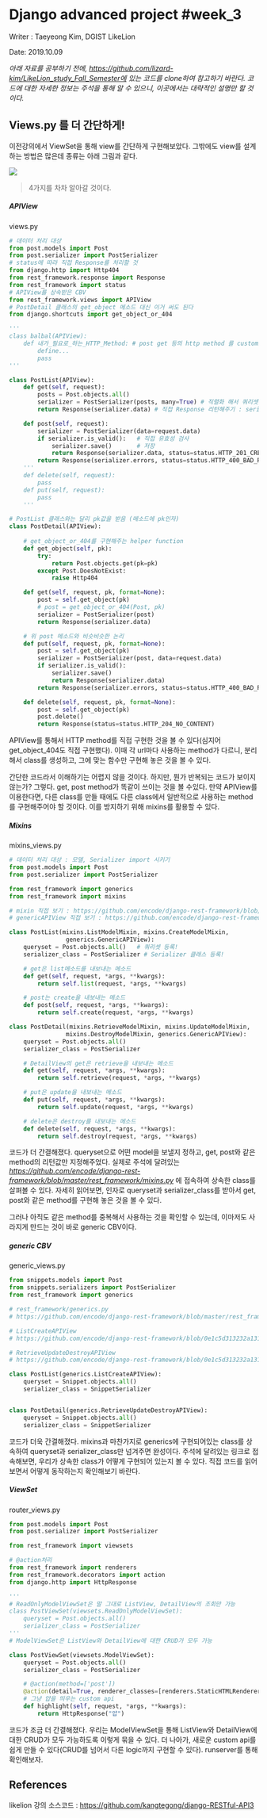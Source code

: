 # Django advanced project  #week_3

Writer : Taeyeong Kim, DGIST LikeLion

Date: 2019.10.09

*아래 자료를 공부하기 전에,  https://github.com/lizard-kim/LikeLion_study_Fall_Semester에 있는 코드를 clone하여 참고하기 바란다. 코드에 대한 자세한 정보는 주석을 통해 알 수 있으니, 이곳에서는 대략적인 설명만 할 것이다.*



## Views.py 를 더 간단하게!

이전강의에서 ViewSet을 통해 view를 간단하게 구현해보았다. 그밖에도 view를 설계하는 방법은 많은데 종류는 아래 그림과 같다.

![](/home/taeyeong/Pictures/week3_1.png)

> 4가지를 차차 알아갈 것이다.



##### APIView

views.py

```python
# 데이터 처리 대상
from post.models import Post
from post.serializer import PostSerializer
# status에 따라 직접 Response를 처리할 것
from django.http import Http404 
from rest_framework.response import Response
from rest_framework import status
# APIView를 상속받은 CBV
from rest_framework.views import APIView
# PostDetail 클래스의 get_object 메소드 대신 이거 써도 된다
from django.shortcuts import get_object_or_404

'''
class balbal(APIView):
    def 내가_필요로_하는_HTTP_Method: # post get 등의 http method 를 customizing 할 수 있다.
        define...
        pass
'''

class PostList(APIView):
    def get(self, request):
        posts = Post.objects.all()
        serializer = PostSerializer(posts, many=True) # 직렬화 해서 쿼리셋 넘기기 (many=True인자) 다수의 쿼리셋의 경우 many=True 가 필요하다
        return Response(serializer.data) # 직접 Response 리턴해주기 : serializer.data

    def post(self, request):
        serializer = PostSerializer(data=request.data)
        if serializer.is_valid():   # 직접 유효성 검사
            serializer.save()       # 저장
            return Response(serializer.data, status=status.HTTP_201_CREATED)
        return Response(serializer.errors, status=status.HTTP_400_BAD_REQUEST)
    '''
    def delete(self, request):
        pass
    def put(self, request):
        pass
    '''

# PostList 클래스와는 달리 pk값을 받음 (메소드에 pk인자)
class PostDetail(APIView):
    
    # get_object_or_404를 구현해주는 helper function
    def get_object(self, pk):
        try:
            return Post.objects.get(pk=pk)
        except Post.DoesNotExist:
            raise Http404

    def get(self, request, pk, format=None):
        post = self.get_object(pk)
        # post = get_object_or_404(Post, pk)
        serializer = PostSerializer(post)
        return Response(serializer.data)

    # 위 post 메소드와 비슷비슷한 논리
    def put(self, request, pk, format=None):
        post = self.get_object(pk)
        serializer = PostSerializer(post, data=request.data)
        if serializer.is_valid():
            serializer.save()
            return Response(serializer.data)
        return Response(serializer.errors, status=status.HTTP_400_BAD_REQUEST)

    def delete(self, request, pk, format=None):
        post = self.get_object(pk)
        post.delete()
        return Response(status=status.HTTP_204_NO_CONTENT)

```

APIView를 통해서 HTTP method를 직접 구현한 것을 볼 수 있다(심지어 get_object_404도 직접 구현했다). 이때 각 url마다 사용하는 method가 다르니, 분리해서 class를 생성하고, 그에 맞는 함수만 구현해 놓은 것을 볼 수 있다.

간단한 코드라서 이해하기는 어렵지 않을 것이다. 하지만, 뭔가 반복되는 코드가 보이지 않는가? 그렇다. get, post method가 똑같이 쓰이는 것을 볼 수있다. 만약 APIView를 이용한다면, 다른 class를 만들 때에도 다른 class에서 일반적으로 사용하는 method를 구현해주어야 할 것이다. 이를 방지하기 위해 mixins를 활용할 수 있다.



##### Mixins

mixins_views.py

```python
# 데이터 처리 대상 : 모델, Serializer import 시키기
from post.models import Post
from post.serializer import PostSerializer

from rest_framework import generics
from rest_framework import mixins

# mixin 직접 보기 : https://github.com/encode/django-rest-framework/blob/master/rest_framework/mixins.py
# genericAPIView 직접 보기 : https://github.com/encode/django-rest-framework/blob/master/rest_framework/generics.py

class PostList(mixins.ListModelMixin, mixins.CreateModelMixin, 
                generics.GenericAPIView):
    queryset = Post.objects.all()   # 쿼리셋 등록!
    serializer_class = PostSerializer # Serializer 클래스 등록!

    # get은 list메소드를 내보내는 메소드
    def get(self, request, *args, **kwargs):
        return self.list(request, *args, **kwargs)

    # post는 create을 내보내는 메소드
    def post(self, request, *args, **kwargs):
        return self.create(request, *args, **kwargs)

class PostDetail(mixins.RetrieveModelMixin, mixins.UpdateModelMixin, 
                mixins.DestroyModelMixin, generics.GenericAPIView):
    queryset = Post.objects.all()
    serializer_class = PostSerializer

    # DetailView의 get은 retrieve을 내보내는 메소드
    def get(self, request, *args, **kwargs):
        return self.retrieve(request, *args, **kwargs)

    # put은 update을 내보내는 메소드
    def put(self, request, *args, **kwargs):
        return self.update(request, *args, **kwargs)

    # delete은 destroy를 내보내는 메소드
    def delete(self, request, *args, **kwargs):
        return self.destroy(request, *args, **kwargs)
```

코드가 더 간결해졌다. queryset으로 어떤 model을 보낼지 정하고, get, post와 같은 method의 리턴값만 지정해주었다. 실제로 주석에 달려있는 *https://github.com/encode/django-rest-framework/blob/master/rest_framework/mixins.py* 에 접속하여 상속한 class를 살펴볼 수 있다. 자세히 읽어보면, 인자로 queryset과 serializer_class를 받아서 get, post와 같은 method를 구현해 놓은 것을 볼 수 있다.

그러나 아직도 같은 method를 중복해서 사용하는 것을 확인할 수 있는데, 이마저도 사라지게 만드는 것이 바로 generic CBV이다.



##### generic CBV

generic_views.py

```python
from snippets.models import Post
from snippets.serializers import PostSerializer
from rest_framework import generics

# rest_framework/generics.py
# https://github.com/encode/django-rest-framework/blob/master/rest_framework/generics.py

# ListCreateAPIView
# https://github.com/encode/django-rest-framework/blob/0e1c5d313232a131bb4a1a414abf921744ab40e0/rest_framework/generics.py#L232

# RetrieveUpdateDestroyAPIView
# https://github.com/encode/django-rest-framework/blob/0e1c5d313232a131bb4a1a414abf921744ab40e0/rest_framework/generics.py#L274

class PostList(generics.ListCreateAPIView):
    queryset = Snippet.objects.all()
    serializer_class = SnippetSerializer


class PostDetail(generics.RetrieveUpdateDestroyAPIView):
    queryset = Snippet.objects.all()
    serializer_class = SnippetSerializer
```

코드가 더욱 간결해졌다. mixins과 마찬가지로 generics에 구현되어있는 class를 상속하여 queryset과 serializer_class만 넘겨주면 완성이다. 주석에 달려있는 링크로 접속해보면, 우리가 상속한 class가 어떻게 구현되어 있는지 볼 수 있다. 직접 코드를 읽어보면서 어떻게 동작하는지 확인해보기 바란다.



##### ViewSet

router_views.py

```python
from post.models import Post
from post.serializer import PostSerializer

from rest_framework import viewsets

# @action처리
from rest_framework import renderers
from rest_framework.decorators import action
from django.http import HttpResponse

'''
# ReadOnlyModelViewSet은 말 그대로 ListView, DetailView의 조회만 가능
class PostViewSet(viewsets.ReadOnlyModelViewSet):
    queryset = Post.objects.all()
    serializer_class = PostSerializer
'''
# ModelViewSet은 ListView와 DetailView에 대한 CRUD가 모두 가능

class PostViewSet(viewsets.ModelViewSet):
    queryset = Post.objects.all()
    serializer_class = PostSerializer

    # @action(method=['post'])
    @action(detail=True, renderer_classes=[renderers.StaticHTMLRenderer])
    # 그냥 얍을 띄우는 custom api
    def highlight(self, request, *args, **kwargs):
        return HttpResponse("얍")
```

코드가 조금 더 간결해졌다. 우리는 ModelViewSet을 통해 ListView와 DetailView에 대한 CRUD가 모두 가능하도록 이렇게 묶을 수 있다. 더 나아가, 새로운 custom api를 쉽게 만들 수 있다(CRUD를 넘어서 다른 logic까지 구현할 수 있다). runserver를 통해 확인해보자.



## References

likelion 강의 소스코드 : https://github.com/kangtegong/django-RESTful-API3
